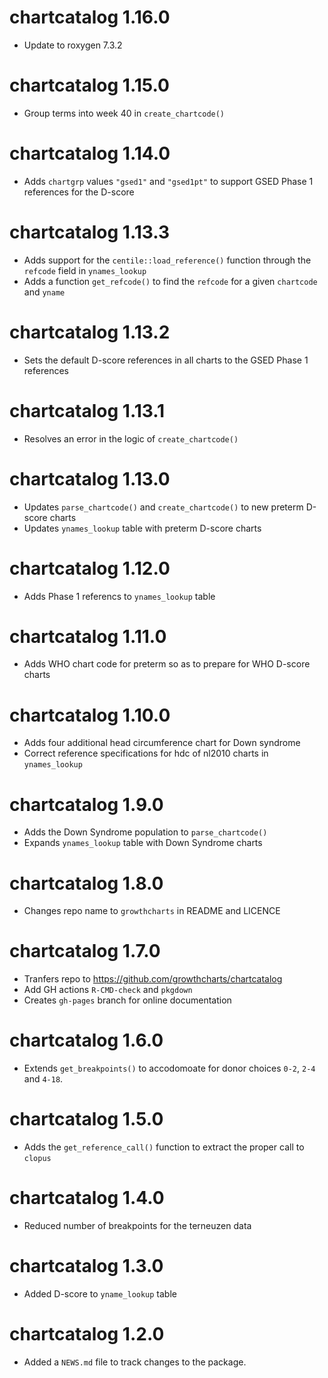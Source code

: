 # chartcatalog 1.16.0

* Update to roxygen 7.3.2

# chartcatalog 1.15.0

* Group terms into week 40 in `create_chartcode()`

# chartcatalog 1.14.0

* Adds `chartgrp` values `"gsed1"` and `"gsed1pt"` to support GSED Phase 1 references for the D-score

# chartcatalog 1.13.3

* Adds support for the `centile::load_reference()` function through the `refcode` field in `ynames_lookup`
* Adds a function `get_refcode()` to find the `refcode` for a given `chartcode` and `yname` 

# chartcatalog 1.13.2

* Sets the default D-score references in all charts to the GSED Phase 1 references

# chartcatalog 1.13.1

* Resolves an error in the logic of `create_chartcode()`

# chartcatalog 1.13.0

* Updates `parse_chartcode()` and  `create_chartcode()` to new preterm D-score charts
* Updates `ynames_lookup` table with preterm D-score charts

# chartcatalog 1.12.0

* Adds Phase 1 referencs to `ynames_lookup` table

# chartcatalog 1.11.0

* Adds WHO chart code for preterm so as to prepare for WHO D-score charts

# chartcatalog 1.10.0

* Adds four additional head circumference chart for Down syndrome
* Correct reference specifications for hdc of nl2010 charts in `ynames_lookup`

# chartcatalog 1.9.0

* Adds the Down Syndrome population to `parse_chartcode()`
* Expands `ynames_lookup` table with Down Syndrome charts

# chartcatalog 1.8.0

* Changes repo name to `growthcharts` in README and LICENCE

# chartcatalog 1.7.0

* Tranfers repo to <https://github.com/growthcharts/chartcatalog>
* Add GH actions `R-CMD-check` and `pkgdown`
* Creates `gh-pages` branch for online documentation

# chartcatalog 1.6.0

* Extends `get_breakpoints()` to accodomoate for donor choices `0-2`, `2-4` and `4-18`.

# chartcatalog 1.5.0

* Adds the `get_reference_call()` function to extract the proper call to `clopus`

# chartcatalog 1.4.0

* Reduced number of breakpoints for the terneuzen data

# chartcatalog 1.3.0

* Added D-score to `yname_lookup` table

# chartcatalog 1.2.0

* Added a `NEWS.md` file to track changes to the package.
